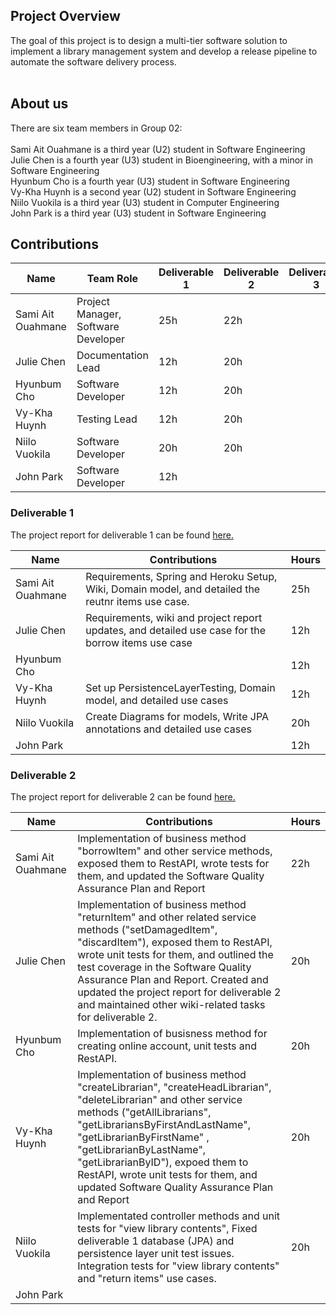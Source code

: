 ## Project Overview
The goal of this project is to design a multi-tier software solution to implement a library management system and develop a release pipeline to automate the software delivery process. <br />
<br />

## About us

There are six team members in Group 02: <br />
<br />
Sami Ait Ouahmane is a third year (U2) student in Software Engineering <br />
Julie Chen is a fourth year (U3) student in Bioengineering, with a minor in Software Engineering <br />
Hyunbum Cho is a fourth year (U3) student in Software Engineering <br />
Vy-Kha Huynh is a second year (U2) student in Software Engineering <br />
Niilo Vuokila is a third year (U3) student in Computer Engineering <br />
John Park is a third year (U3) student in Software Engineering <br />

## Contributions
| Name | Team Role | Deliverable 1 | Deliverable 2 | Deliverable 3 | Deliverable 4 |
| --- | --- | --- | --- | --- | --- |
| Sami Ait Ouahmane | Project Manager, Software Developer | 25h | 22h |  |  |
| Julie Chen | Documentation Lead | 12h | 20h |  |  |
| Hyunbum Cho | Software Developer | 12h | 20h |  |  |
| Vy-Kha Huynh | Testing Lead  | 12h | 20h |  |  |
| Niilo Vuokila | Software Developer | 20h | 20h |  |  |
| John Park | Software Developer | 12h |  |  |  |
 
 ### Deliverable 1
 The project report for deliverable 1 can be found [here.](https://github.com/McGill-ECSE321-Fall2021/project-group-02/wiki/Project-Report---Deliverable-1)
 
 | Name | Contributions | Hours |
| --- | --- | --- |
| Sami Ait Ouahmane | Requirements, Spring and Heroku Setup, Wiki, Domain model, and detailed the reutnr items use case. | 25h |
| Julie Chen | Requirements, wiki and project report updates, and detailed use case for the borrow items use case | 12h |
| Hyunbum Cho |  | 12h |
| Vy-Kha Huynh | Set up PersistenceLayerTesting, Domain model, and detailed use cases  | 12h |
| Niilo Vuokila | Create Diagrams for models, Write JPA annotations and detailed use cases | 20h |
| John Park |  | 12h |

 ### Deliverable 2
 The project report for deliverable 2 can be found [here.](https://github.com/McGill-ECSE321-Fall2021/project-group-02/wiki/Project-Report-Deliverable-2)
 
 | Name | Contributions | Hours |
| --- | --- | --- |
| Sami Ait Ouahmane | Implementation of business method "borrowItem" and other service methods, exposed them to RestAPI, wrote tests for them, and updated the Software Quality Assurance Plan and Report | 22h |
| Julie Chen | Implementation of business method "returnItem" and other related service methods ("setDamagedItem", "discardItem"), exposed them to RestAPI, wrote unit tests for them, and outlined the test coverage in the Software Quality Assurance Plan and Report. Created and updated the project report for deliverable 2 and maintained other wiki-related tasks for deliverable 2. | 20h |
| Hyunbum Cho | Implementation of busisness method for creating online account, unit tests and RestAPI. | 20h |
| Vy-Kha Huynh | Implementation of business method "createLibrarian", "createHeadLibrarian", "deleteLibrarian" and other service methods ("getAllLibrarians", "getLibrariansByFirstAndLastName", "getLibrarianByFirstName" , "getLibrarianByLastName", "getLibrarianByID"), expoed them to RestAPI, wrote unit tests for them, and updated Software Quality Assurance Plan and Report | 20h |
| Niilo Vuokila | Implementated controller methods and unit tests for "view library contents", Fixed deliverable 1 database (JPA) and persistence layer unit test issues. Integration tests for "view library contents" and "return items" use cases. | 20h |
| John Park |  |  |
 
